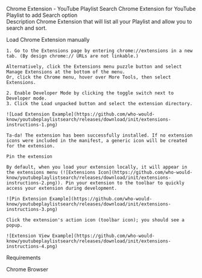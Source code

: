 Chrome Extension - YouTube Playlist Search
Chrome Extension for YouTube Playlist to add Search option  
Description
Chrome Extension that will list all your Playlist and allow you to search and sort.

Load Chrome Extension manually

    1. Go to the Extensions page by entering chrome://extensions in a new tab. (By design chrome:// URLs are not linkable.)

    Alternatively, click the Extensions menu puzzle button and select Manage Extensions at the bottom of the menu.
    Or, click the Chrome menu, hover over More Tools, then select Extensions.

    2. Enable Developer Mode by clicking the toggle switch next to Developer mode.
    3. Click the Load unpacked button and select the extension directory.

    ![Load Extension Example](https://github.com/who-would-know/youtubeplaylistsearch/releases/download/init/extensions-instructions-1.png)

    Ta-da! The extension has been successfully installed. If no extension icons were included in the manifest, a generic icon will be created for the extension.

    Pin the extension

    By default, when you load your extension locally, it will appear in the extensions menu (![Extensions Icon](https://github.com/who-would-know/youtubeplaylistsearch/releases/download/init/extensions-instructions-2.png)). Pin your extension to the toolbar to quickly access your extension during development.

    ![Pin Extension Example](https://github.com/who-would-know/youtubeplaylistsearch/releases/download/init/extensions-instructions-3.png)

    Click the extension's action icon (toolbar icon); you should see a popup.

    ![Extension View Example](https://github.com/who-would-know/youtubeplaylistsearch/releases/download/init/extensions-instructions-4.png)

Requirements

Chrome Browser
